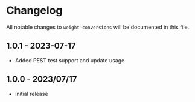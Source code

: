 # Changelog

All notable changes to `weight-conversions` will be documented in this file.

## 1.0.1 - 2023-07-17

- Added PEST test support and update usage

## 1.0.0 - 2023/07/17

- initial release
